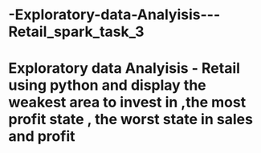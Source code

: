 # -Exploratory-data-Analyisis---Retail_spark_task_3
# Exploratory data Analyisis - Retail using python and display the weakest area to invest in ,the most profit state , the worst state in sales and profit  
